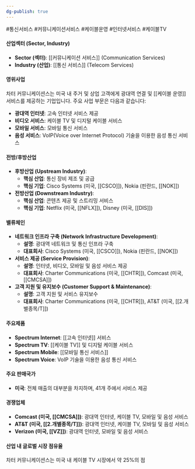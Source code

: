 ```yaml
---
dg-publish: true
---
```

#통신서비스 #커뮤니케이션서비스 #케이블운영 #인터넷서비스 #케이블TV

#### 산업섹터 (Sector, Industry)

- **Sector (섹터)**: [[커뮤니케이션 서비스]] (Communication Services)
- **Industry (산업)**: [[통신 서비스]] (Telecom Services)

#### 영위사업

차터 커뮤니케이션스는 미국 내 주거 및 상업 고객에게 광대역 연결 및 [[케이블 운영]] 서비스를 제공하는 기업입니다. 주요 사업 부문은 다음과 같습니다:

- **광대역 인터넷**: 고속 인터넷 서비스 제공
- **비디오 서비스**: 케이블 TV 및 디지털 케이블 서비스
- **모바일 서비스**: 모바일 통신 서비스
- **음성 서비스**: VoIP(Voice over Internet Protocol) 기술을 이용한 음성 통신 서비스

#### 전방/후방산업

- **후방산업 (Upstream Industry)**:
    - **핵심 산업**: 통신 장비 제조 및 공급
    - **핵심 기업**: Cisco Systems (미국, [[CSCO]]), Nokia (핀란드, [[NOK]])
- **전방산업 (Downstream Industry)**:
    - **핵심 산업**: 콘텐츠 제공 및 스트리밍 서비스
    - **핵심 기업**: Netflix (미국, [[NFLX]]), Disney (미국, [[DIS]])

#### 밸류체인

- **네트워크 인프라 구축 (Network Infrastructure Development)**:
    - **설명**: 광대역 네트워크 및 통신 인프라 구축
    - **대표회사**: Cisco Systems (미국, [[CSCO]]), Nokia (핀란드, [[NOK]])
- **서비스 제공 (Service Provision)**:
    - **설명**: 인터넷, 비디오, 모바일 및 음성 서비스 제공
    - **대표회사**: Charter Communications (미국, [[CHTR]]), Comcast (미국, [[CMCSA]])
- **고객 지원 및 유지보수 (Customer Support & Maintenance)**:
    - **설명**: 고객 지원 및 서비스 유지보수
    - **대표회사**: Charter Communications (미국, [[CHTR]]), AT&T (미국, [[2.개별종목/T]])

#### 주요제품

- **Spectrum Internet**: [[고속 인터넷]] 서비스
- **Spectrum TV**: [[케이블 TV]] 및 디지털 케이블 서비스
- **Spectrum Mobile**: [[모바일 통신 서비스]]
- **Spectrum Voice**: VoIP 기술을 이용한 음성 통신 서비스

#### 주요 판매국가

- **미국**: 전체 매출의 대부분을 차지하며, 41개 주에서 서비스 제공

#### 경쟁업체

- **Comcast (미국, [[CMCSA]])**: 광대역 인터넷, 케이블 TV, 모바일 및 음성 서비스
- **AT&T (미국, [[2.개별종목/T]])**: 광대역 인터넷, 케이블 TV, 모바일 및 음성 서비스
- **Verizon (미국, [[VZ]])**: 광대역 인터넷, 모바일 및 음성 서비스

#### 산업 내 글로벌 시장 점유율

차터 커뮤니케이션스는 미국 내 케이블 TV 시장에서 약 25%의 점